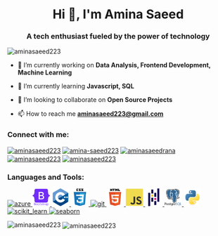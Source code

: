 <h1 align="center">Hi 👋, I'm Amina Saeed</h1>
<h3 align="center">A tech enthusiast fueled by the power of technology</h3>
<!-- <img align="right" alt="Coding" width="400" src="https://www.google.com/imgres?q=coding%20girl%20image&imgurl=https%3A%2F%2Fstatic.toiimg.com%2Fthumb%2Fwidth-350%2Cheight-197%2Cimgsize-269606%2Cmsid-105318552%2Cresizemode-75%2F105318552.jpg&imgrefurl=https%3A%2F%2Ftimesofindia.indiatimes.com%2Findia%2Fcoding-helps-girls-in-small-town-india-programme-their-way-to-better-lives%2Farticleshow%2F105318539.cms&docid=oui1Jvq_vHtQCM&tbnid=h843KDnpTZ3FkM&vet=12ahUKEwiahbaStZyIAxUVgP0HHanrOOAQM3oECC8QAA..i&w=348&h=197&hcb=2&ved=2ahUKEwiahbaStZyIAxUVgP0HHanrOOAQM3oECC8QAA" -->

<p align="left"> <img src="https://komarev.com/ghpvc/?username=aminasaeed223&label=Profile%20views&color=0e75b6&style=flat" alt="aminasaeed223" /> </p>

- 🔭 I’m currently working on **Data Analysis, Frontend Development, Machine Learning**

- 🌱 I’m currently learning **Javascript, SQL**

- 👯 I’m looking to collaborate on **Open Source Projects**

- 📫 How to reach me **aminasaeed223@gmail.com**

<h3 align="left">Connect with me:</h3>
<p align="left">
<a href="https://twitter.com/aminasaeed223" target="blank"><img align="center" src="https://raw.githubusercontent.com/rahuldkjain/github-profile-readme-generator/master/src/images/icons/Social/twitter.svg" alt="aminasaeed223" height="30" width="40" /></a>
<a href="https://linkedin.com/in/amina-saeed223" target="blank"><img align="center" src="https://raw.githubusercontent.com/rahuldkjain/github-profile-readme-generator/master/src/images/icons/Social/linked-in-alt.svg" alt="amina-saeed223" height="30" width="40" /></a>
<a href="https://kaggle.com/aminasaeedrana" target="blank"><img align="center" src="https://raw.githubusercontent.com/rahuldkjain/github-profile-readme-generator/master/src/images/icons/Social/kaggle.svg" alt="aminasaeedrana" height="30" width="40" /></a>
<a href="https://www.hackerrank.com/aminasaeed223" target="blank"><img align="center" src="https://raw.githubusercontent.com/rahuldkjain/github-profile-readme-generator/master/src/images/icons/Social/hackerrank.svg" alt="aminasaeed223" height="30" width="40" /></a>
<a href="https://www.leetcode.com/aminasaeed223" target="blank"><img align="center" src="https://raw.githubusercontent.com/rahuldkjain/github-profile-readme-generator/master/src/images/icons/Social/leet-code.svg" alt="aminasaeed223" height="30" width="40" /></a>
</p>

<h3 align="left">Languages and Tools:</h3>
<p align="left"> <a href="https://azure.microsoft.com/en-in/" target="_blank" rel="noreferrer"> <img src="https://www.vectorlogo.zone/logos/microsoft_azure/microsoft_azure-icon.svg" alt="azure" width="40" height="40"/> </a> <a href="https://getbootstrap.com" target="_blank" rel="noreferrer"> <img src="https://raw.githubusercontent.com/devicons/devicon/master/icons/bootstrap/bootstrap-plain-wordmark.svg" alt="bootstrap" width="40" height="40"/> </a> <a href="https://www.w3schools.com/cpp/" target="_blank" rel="noreferrer"> <img src="https://raw.githubusercontent.com/devicons/devicon/master/icons/cplusplus/cplusplus-original.svg" alt="cplusplus" width="40" height="40"/> </a> <a href="https://www.w3schools.com/css/" target="_blank" rel="noreferrer"> <img src="https://raw.githubusercontent.com/devicons/devicon/master/icons/css3/css3-original-wordmark.svg" alt="css3" width="40" height="40"/> </a> <a href="https://git-scm.com/" target="_blank" rel="noreferrer"> <img src="https://www.vectorlogo.zone/logos/git-scm/git-scm-icon.svg" alt="git" width="40" height="40"/> </a> <a href="https://www.w3.org/html/" target="_blank" rel="noreferrer"> <img src="https://raw.githubusercontent.com/devicons/devicon/master/icons/html5/html5-original-wordmark.svg" alt="html5" width="40" height="40"/> </a> <a href="https://developer.mozilla.org/en-US/docs/Web/JavaScript" target="_blank" rel="noreferrer"> <img src="https://raw.githubusercontent.com/devicons/devicon/master/icons/javascript/javascript-original.svg" alt="javascript" width="40" height="40"/> </a> <a href="https://pandas.pydata.org/" target="_blank" rel="noreferrer"> <img src="https://raw.githubusercontent.com/devicons/devicon/2ae2a900d2f041da66e950e4d48052658d850630/icons/pandas/pandas-original.svg" alt="pandas" width="40" height="40"/> </a> <a href="https://www.postgresql.org" target="_blank" rel="noreferrer"> <img src="https://raw.githubusercontent.com/devicons/devicon/master/icons/postgresql/postgresql-original-wordmark.svg" alt="postgresql" width="40" height="40"/> </a> <a href="https://www.python.org" target="_blank" rel="noreferrer"> <img src="https://raw.githubusercontent.com/devicons/devicon/master/icons/python/python-original.svg" alt="python" width="40" height="40"/> </a> <a href="https://scikit-learn.org/" target="_blank" rel="noreferrer"> <img src="https://upload.wikimedia.org/wikipedia/commons/0/05/Scikit_learn_logo_small.svg" alt="scikit_learn" width="40" height="40"/> </a> <a href="https://seaborn.pydata.org/" target="_blank" rel="noreferrer"> <img src="https://seaborn.pydata.org/_images/logo-mark-lightbg.svg" alt="seaborn" width="40" height="40"/> </a> </p>

<p><img align="left" src="https://github-readme-stats.vercel.app/api/top-langs?username=aminasaeed223&show_icons=true&locale=en&layout=compact" alt="aminasaeed223" /></p>

<p>&nbsp;<img align="center" src="https://github-readme-stats.vercel.app/api?username=aminasaeed223&show_icons=true&locale=en" alt="aminasaeed223" /></p>

